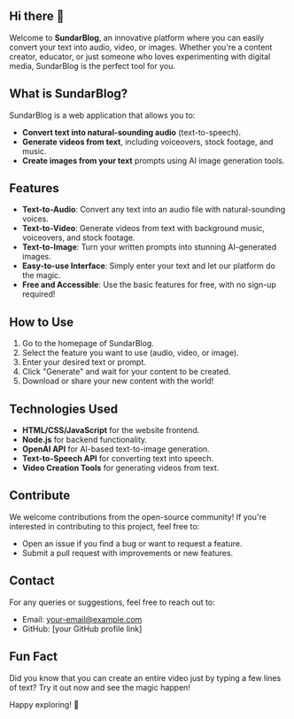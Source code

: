 ## Hi there 👋
Welcome to **SundarBlog**, an innovative platform where you can easily convert your text into audio, video, or images. Whether you're a content creator, educator, or just someone who loves experimenting with digital media, SundarBlog is the perfect tool for you.

## What is SundarBlog?

SundarBlog is a web application that allows you to:
- **Convert text into natural-sounding audio** (text-to-speech).
- **Generate videos from text**, including voiceovers, stock footage, and music.
- **Create images from your text** prompts using AI image generation tools.

## Features
- **Text-to-Audio**: Convert any text into an audio file with natural-sounding voices.
- **Text-to-Video**: Generate videos from text with background music, voiceovers, and stock footage.
- **Text-to-Image**: Turn your written prompts into stunning AI-generated images.
- **Easy-to-use Interface**: Simply enter your text and let our platform do the magic.
- **Free and Accessible**: Use the basic features for free, with no sign-up required!

## How to Use
1. Go to the homepage of SundarBlog.
2. Select the feature you want to use (audio, video, or image).
3. Enter your desired text or prompt.
4. Click "Generate" and wait for your content to be created.
5. Download or share your new content with the world!

## Technologies Used
- **HTML/CSS/JavaScript** for the website frontend.
- **Node.js** for backend functionality.
- **OpenAI API** for AI-based text-to-image generation.
- **Text-to-Speech API** for converting text into speech.
- **Video Creation Tools** for generating videos from text.

## Contribute
We welcome contributions from the open-source community! If you're interested in contributing to this project, feel free to:
- Open an issue if you find a bug or want to request a feature.
- Submit a pull request with improvements or new features.

## Contact
For any queries or suggestions, feel free to reach out to:
- Email: [your-email@example.com](mailto:your-email@example.com)
- GitHub: [your GitHub profile link]

## Fun Fact
Did you know that you can create an entire video just by typing a few lines of text? Try it out now and see the magic happen!

Happy exploring! 🚀
